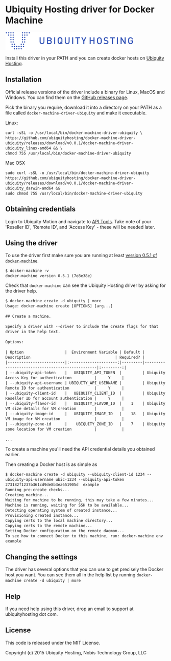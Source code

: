 # Ubiquity Hosting driver for Docker Machine

![](/docs/img/ubiquityhosting.png)

Install this driver in your PATH and you can create docker hosts on [Ubiquity Hosting](https://www.ubiquityhosting.com).

## Installation

Official release versions of the driver include a binary for Linux,
MacOS and Windows. You can find them on the [GitHub releases
page](https://github.com/ubiquity/docker-machine-driver-ubiquity/releases).

Pick the binary you require, download it into a directory on your
PATH as a file called `docker-machine-driver-ubiquity` and make it
executable.

Linux:

```
curl -sSL -o /usr/local/bin/docker-machine-driver-ubiquity \
https://github.com/ubiquityhosting/docker-machine-driver-ubiquity/releases/download/v0.0.1/docker-machine-driver-ubiquity_linux-amd64 && \
chmod 755 /usr/local/bin/docker-machine-driver-ubiquity

```

Mac OSX

```
sudo curl -sSL -o /usr/local/bin/docker-machine-driver-ubiquity https://github.com/ubiquityhosting/docker-machine-driver-ubiquity/releases/download/v0.0.1/docker-machine-driver-ubiquity_darwin-amd64 &&
sudo chmod 755 /usr/local/bin/docker-machine-driver-ubiquity
```

## Obtaining credentials

Login to Ubiquity Motion and navigate to [API Tools](https://motion.ubiquityhosting.com/api).
Take note of your 'Reseller ID', 'Remote ID', and 'Access Key' - these will be needed later.

## Using the driver

To use the driver first make sure you are running at least [version
0.5.1 of `docker-machine`](https://github.com/docker/machine/releases).

```
$ docker-machine -v
docker-machine version 0.5.1 (7e8e38e)
```

Check that `docker-machine` can see the Ubiquity Hosting driver by asking for the driver help.

```
$ docker-machine create -d ubiquity | more
Usage: docker-machine create [OPTIONS] [arg...]

## Create a machine.

Specify a driver with --driver to include the create flags for that driver in the help text.

Options:

| Option                  |  Environment Variable | Default | Description                                     | Required? |
|-------------------------|:---------------------:|---------|-------------------------------------------------|:---------:|
| --ubiquity-api-token    |   UBIQUITY_API_TOKEN  |         | Ubiquity Access Key for authentication          |     Y     |
| --ubiquity-api-username | UBIQUITY_API_USERNAME |         | Ubiquity Remote ID for authentication           |     Y     |
| --ubiquity-client-id    |   UBIQUITY_CLIENT_ID  |         | Ubiquity Reseller ID for account authentication |     Y     |
| --ubiquity-flavor-id    |   UBIQUITY_FLAVOR_ID  |    1    | Ubiquity VM size details for VM creation        |           |
| --ubiquity-image-id     |   UBIQUITY_IMAGE_ID   |    18   | Ubiquity VM image for VM creation               |           |
| --ubiquity-zone-id      |    UBIQUITY_ZONE_ID   |    7    | Ubiquity zone location for VM creation          |           |

...
```

To create a machine you'll need the API credential details you obtained earlier. 

Then creating a Docker host is as simple as

```
$ docker-machine create -d ubiquity --ubiquity-client-id 1234 --ubiquity-api-username ubic-1234 --ubiquity-api-token 273182f1237b361cd9de8b3ea651905d  example
Running pre-create checks...
Creating machine...
Waiting for machine to be running, this may take a few minutes...
Machine is running, waiting for SSH to be available...
Detecting operating system of created instance...
Provisioning created instance...
Copying certs to the local machine directory...
Copying certs to the remote machine...
Setting Docker configuration on the remote daemon...
To see how to connect Docker to this machine, run: docker-machine env example
```

## Changing the settings

The driver has several options that you can use to get precisely the
Docker host you want. You can see them all in the help list by running
`docker-machine create -d ubiquity | more`

## Help

If you need help using this driver, drop an email to support at ubiquityhosting dot com.

## License

This code is released under the MIT License.

Copyright (c) 2015 Ubiquity Hosting, Nobis Technology Group, LLC